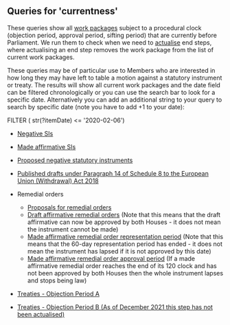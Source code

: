 ## Queries for 'currentness'

These queries show all [work packages](https://ukparliament.github.io/ontologies/procedure/procedure-ontology.html#d4e259) subject to a procedural clock (objection period, approval period, sifting period) that are currently before Parliament. We run them to check when we need to [actualise](https://ukparliament.github.io/ontologies/procedure/procedure-ontology.html#d4e358) end steps, where actualising an end step removes the work package from the list of current work packages. 

These queries may be of particular use to Members who are interested in how long they may have left to table a motion against a statutory instrument or treaty.  The results will show all current work packages and the date field can be filtered chronologically or you can use the search bar to look for a specific date.  Alternatively you can add an additional string to your query to search by specific date (note you have to add +1 to your date):
 
FILTER ( str(?itemDate) <= '2020-02-06')
 
* [Negative SIs](https://api.parliament.uk/s/ba610ba2)
 
* [Made affirmative SIs](https://api.parliament.uk/s/86be829e)

* [Proposed negative statutory instruments](https://api.parliament.uk/s/4ef9dfb1)

* [Published drafts under Paragraph 14 of Schedule 8 to the European Union (Withdrawal) Act 2018](https://api.parliament.uk/s/fbb2a382)

* Remedial orders
    * [Proposals for remedial orders](https://api.parliament.uk/s/ae61c54d)
	* [Draft affirmative remedial orders](https://api.parliament.uk/s/ef99a590) (Note that this means that the draft affirmative can now be approved by both Houses - it does not mean the instrument cannot be made)
	* [Made affirmative remedial order representation period](https://api.parliament.uk/s/893b2d00) (Note that this means that the 60-day representation period has ended - it does not mean the instrument has lapsed if it is not approved by this date)
	* [Made affirmative remedial order approval period](https://api.parliament.uk/s/9b78e2a0) (If a made affirmative remedial order reaches the end of its 120 clock and has not been approved by both Houses then the whole instrument lapses and stops being law)

* [Treaties - Objection Period A](https://api.parliament.uk/s/37c89edc) 

* [Treaties - Objection Period B (As of December 2021 this step has not been actualised)](https://api.parliament.uk/s/aa9e7080)
